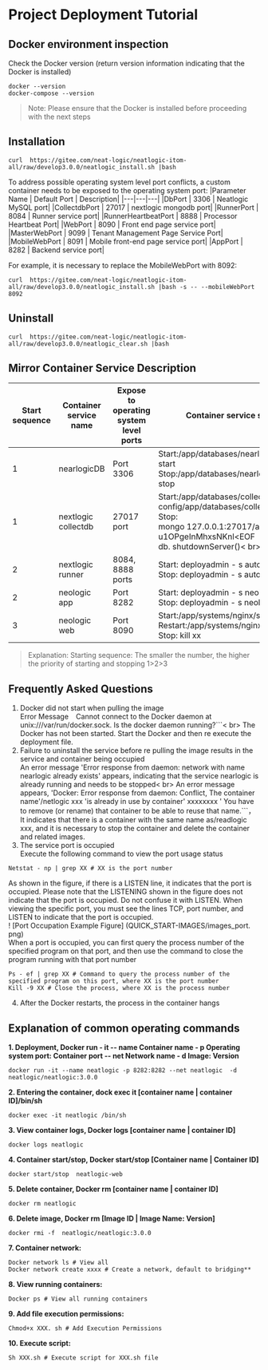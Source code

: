 # Project Deployment Tutorial
## Docker environment inspection
Check the Docker version (return version information indicating that the Docker is installed)
```
docker --version
docker-compose --version
```
>Note: Please ensure that the Docker is installed before proceeding with the next steps
## Installation
```
curl  https://gitee.com/neat-logic/neatlogic-itom-all/raw/develop3.0.0/neatlogic_install.sh |bash
```
To address possible operating system level port conflicts, a custom container needs to be exposed to the operating system port:
|Parameter Name | Default Port | Description|
|---|---|---|
|DbPort | 3306 | Neatlogic MySQL port|
|CollectdbPort | 27017 | nextlogic mongodb port|
|RunnerPort | 8084 | Runner service port|
|RunnerHeartbeatPort | 8888 | Processor Heartbeat Port|
|WebPort | 8090 | Front end page service port|
|MasterWebPort | 9099 | Tenant Management Page Service Port|
|MobileWebPort | 8091 | Mobile front-end page service port|
|AppPort | 8282 | Backend service port|

For example, it is necessary to replace the MobileWebPort with 8092:
```
curl  https://gitee.com/neat-logic/neatlogic-itom-all/raw/develop3.0.0/neatlogic_install.sh |bash -s -- --mobileWebPort 8092
```
## Uninstall
```
curl  https://gitee.com/neat-logic/neatlogic-itom-all/raw/develop3.0.0/neatlogic_clear.sh |bash
```
## Mirror Container Service Description
|Start sequence | Container service name | Expose to operating system level ports | Container service start stop command|
|  ----  | ----  | ----  | ----  |
|1 | nearlogicDB | Port 3306 | Start:/app/databases/nearlogicDB/scripts/nearlogicDB start<br>Stop:/app/databases/nearlogicDB/scripts/nearlogicDB stop|
|1 | nextlogic collectdb | 27017 port | Start:/app/databases/collectdb/bin/mongod -- config/app/databases/collectdb/conf/mongodb. conf<br>Stop:<br>mongo 127.0.0.1:27017/admin uadmin - p u1OPgeInMhxsNKnl<EOF<br>db. shutdownServer()< br>exit;< br>EOF  |
|2 | nextlogic runner | 8084, 8888 ports | Start: deployadmin - s autoexec runner - a startall<br>Stop: deployadmin - s autoexec runner - a stopall|
|2 | neologic app | Port 8282 | Start: deployadmin - s neologic - a startall<br>Stop: deployadmin - s neologic - a stopall|
|3 | neologic web | Port 8090 | Start:/app/systems/nginx/sbin/nginx<br>Restart:/app/systems/nginx/sbin/nginx - s reload<br>Stop: kill xx|
>Explanation: Starting sequence: The smaller the number, the higher the priority of starting and stopping 1>2>3
## Frequently Asked Questions
1. Docker did not start when pulling the image<br>
Error Message ` ` Cannot connect to the Docker daemon at unix:///var/run/docker.sock.  Is the docker daemon running?```< br>
The Docker has not been started. Start the Docker and then re execute the deployment file.
2. Failure to uninstall the service before re pulling the image results in the service and container being occupied<br>
An error message 'Error response from daemon: network with name nearlogic already exists' appears, indicating that the service nearlogic is already running and needs to be stopped< br>
An error message appears, 'Docker: Error response from daemon: Conflict, The container name'/netlogic xxx 'is already in use by container' xxxxxxxx ' You have to remove (or rename) that container to be able to reuse that name.```， It indicates that there is a container with the same name as/readlogic xxx, and it is necessary to stop the container and delete the container and related images.
3. The service port is occupied<br>
Execute the following command to view the port usage status<br>
```
Netstat - np | grep XX # XX is the port number
```
As shown in the figure, if there is a LISTEN line, it indicates that the port is occupied. Please note that the LISTENING shown in the figure does not indicate that the port is occupied. Do not confuse it with LISTEN. When viewing the specific port, you must see the lines TCP, port number, and LISTEN to indicate that the port is occupied.<br>
! [Port Occupation Example Figure] (QUICK_START-IMAGES/images_port. png)<br>
When a port is occupied, you can first query the process number of the specified program on that port, and then use the command to close the program running with that port number
```
Ps - ef | grep XX # Command to query the process number of the specified program on this port, where XX is the port number
Kill -9 XX # Close the process, where XX is the process number
```
4. After the Docker restarts, the process in the container hangs

## Explanation of common operating commands

**1. Deployment, Docker run - it -- name Container name - p Operating system port: Container port -- net Network name - d Image: Version**<br>

```
docker run -it --name neatlogic -p 8282:8282 --net neatlogic  -d neatlogic/neatlogic:3.0.0
```
**2. Entering the container, dock exec it [container name | container ID]/bin/sh**<br>
```
docker exec -it neatlogic /bin/sh
```
**3. View container logs, Docker logs [container name | container ID]**<br>
```
docker logs neatlogic
```
**4. Container start/stop, Docker start/stop [Container name | Container ID]**<br>
```
docker start/stop  neatlogic-web
```
**5. Delete container, Docker rm [container name | container ID]**<br>
```
docker rm neatlogic
```
**6. Delete image, Docker rm [Image ID | Image Name: Version]**<br>
```
docker rmi -f  neatlogic/neatlogic:3.0.0
```
**7. Container network:**<br>
```
Docker network ls # View all
Docker network create xxxx # Create a network, default to bridging**
```
**8. View running containers:**<br>
```
Docker ps # View all running containers
```
**9. Add file execution permissions:**<br>
```
Chmod+x XXX. sh # Add Execution Permissions
```
**10. Execute script:**<br>
```
Sh XXX.sh # Execute script for XXX.sh file
```